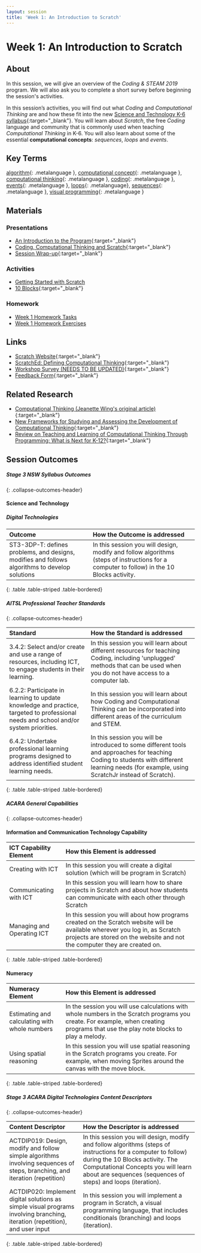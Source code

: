 ```yaml
---
layout: session
title: 'Week 1: An Introduction to Scratch'
---
```


# Week 1: An Introduction to Scratch

## About

In this session, we will give an overview of the *Coding & STEAM 2019* program.
We will also ask you to complete a short survey before beginning the session's activities.

In this session’s activities, you will find out what *Coding* and *Computational Thinking* are and how these fit into the new [Science and Technology K-6 syllabus](https://educationstandards.nsw.edu.au/wps/portal/nesa/k-10/learning-areas/science/science-and-technology-k-6-new-syllabus){:target="_blank"}.  You will learn about *Scratch*, the free *Coding* language and community that is commonly used when teaching *Computational Thinking* in K-6. You will also learn about some of the essential **computational concepts**: *sequences*, *loops* and *events*.

## Key Terms

[algorithm](){: .metalanguage }, [computational concept](){: .metalanguage }, [computational thinking](){: .metalanguage }, [coding](){: .metalanguage }, [events](){: .metalanguage }, [loops](){: .metalanguage}, [sequences](){: .metalanguage }, [visual programming](){: .metalanguage }

## Materials

### Presentations

- [An Introduction to the Program](presentations/intro_to_program/intro_to_program.pdf){:target="_blank"} <i class="fas fa-file-pdf session-icon"></i> 
- [Coding, Computational Thinking and Scratch](presentations/coding/coding.pdf){:target="_blank"} <i class="fas fa-file-pdf session-icon"></i> 
- [Session Wrap-up](presentations/wrap_up/session_end.pdf){:target="_blank"} <i class="fas fa-file-pdf session-icon"></i> 

### Activities

- [Getting Started with Scratch](activities/getting_started_with_scratch3.docx) <i class="fas fa-file-word session-icon"></i>
- [10 Blocks](activities/10_blocks.pdf){:target="_blank"} <i class="fas fa-file-pdf session-icon"></i> 

### Homework

- [Week 1 Homework Tasks](homework/week_1_homework.docx) <i class="fas fa-file-word session-icon"></i> 
- [Week 1 Homework Exercises](exercises)

## Links

- [Scratch Website](https://scratch.mit.edu/){:target="_blank"} <i class="fas fa-link session-icon"></i>
- [ScratchEd: Defining Computational Thinking](http://scratched.gse.harvard.edu/ct/defining.html){:target="_blank"} <i class="fas fa-link session-icon"></i>
- [Workshop Survey (NEEDS TO BE UPDATED)](https://www.surveymonkey.com/r/uon_coding_session1){:target="_blank"} <i class="fas fa-link session-icon"></i>
- [Feedback Form](https://forms.gle/bCwqFtrDinxjHUGX7){:target="_blank"} <i class="fas fa-link session-icon"></i>

## Related Research

- [Computational Thinking (Jeanette Wing's original article)](https://www.cs.cmu.edu/~15110-s13/Wing06-ct.pdf){:target="_blank"} <i class="fas fa-file-pdf session-icon"></i> 
- [New Frameworks for Studying and Assessing the Development of Computational Thinking](http://web.media.mit.edu/~kbrennan/files/Brennan_Resnick_AERA2012_CT.pdf){:target="_blank"} <i class="fas fa-file-pdf session-icon"></i> 
- [Review on Teaching and Learning of Computational Thinking Through Programming: What is Next for K-12?](https://pdfs.semanticscholar.org/64b5/f719a6f7bff3c58e620d859d7dd5a3d3fdc1.pdf){:target="_blank"} <i class="fas fa-file-pdf session-icon"></i> 

## Session Outcomes

##### Stage 3 NSW Syllabus Outcomes
{: .collapse-outcomes-header}

####  Science and Technology

##### Digital Technologies

| Outcome                                                                                        | How the Outcome is addressed                                                                                                                                          |
|:-----------------------------------------------------------------------------------------------|:----------------------------------------------------------------------------------------------------------------------------------------------------------------------|
| ST3-3DP-T: defines problems, and designs, modifies and follows algorithms to develop solutions | In this session you will design, modify and follow algorithms (steps of instructions for a computer to follow) in the 10 Blocks activity. |
{: .table .table-striped .table-bordered}

##### AITSL Professional Teacher Standards
{: .collapse-outcomes-header}

| Standard                                                                                                                             | How the Standard is addressed                                                                                                                                                                  |
|:-------------------------------------------------------------------------------------------------------------------------------------|:-----------------------------------------------------------------------------------------------------------------------------------------------------------------------------------------------|
| 3.4.2: Select and/or create and use a range of resources, including ICT, to engage students in their learning.                       | In this session you will learn about different resources for teaching Coding, including 'unplugged' methods that can be used when you do not have access to a computer lab.                    |
| 6.2.2: Participate in learning to update knowledge and practice, targeted to professional needs and school and/or system priorities. | In this session you will learn about how Coding and Computational Thinking can be incorporated into different areas of the curriculum and STEM.                                                    |
| 6.4.2: Undertake professional learning programs designed to address identified student learning needs.                               | In this session you will be introduced to some different tools and approaches for teaching Coding to students with different learning needs (for example, using ScratchJr instead of Scratch). |
{: .table .table-striped .table-bordered}

##### ACARA General Capabilities
{: .collapse-outcomes-header}

####  Information and Communication Technology Capability

| ICT Capability Element     | How this Element is addressed                                                                                                                                                                             |
|:---------------------------|:----------------------------------------------------------------------------------------------------------------------------------------------------------------------------------------------------------|
| Creating with ICT          | In this session you will create a digital solution (which will be program in Scratch)                                                                                                                     |
| Communicating with ICT     | In this session you will learn how to share projects in Scratch and about how students can communicate with each other through Scratch                                                                    |
| Managing and Operating ICT | In this session you will about how programs created on the Scratch website will be available wherever you log in, as Scratch projects are stored on the website and not the computer they are created on. |
{: .table .table-striped .table-bordered}

####  Numeracy

| Numeracy Element                              | How this Element is addressed                                                                                                                                                       |
|:----------------------------------------------|:------------------------------------------------------------------------------------------------------------------------------------------------------------------------------------|
| Estimating and calculating with whole numbers | In the session you will use calculations with whole numbers in the Scratch programs you create. For example, when creating programs that use the play note blocks to play a melody. |
| Using spatial reasoning                       | In this session you will use spatial reasoning in the Scratch programs you create. For example, when moving Sprites around the canvas with the move block.                          |
{: .table .table-striped .table-bordered}

##### Stage 3 ACARA Digital Technologies Content Descriptors
{: .collapse-outcomes-header}

| Content Descriptor                                                                                                           | How the Descriptor is addressed                                                                                                                                                                                                                                                                           |
|:-----------------------------------------------------------------------------------------------------------------------------|:----------------------------------------------------------------------------------------------------------------------------------------------------------------------------------------------------------------------------------------------------------------------------------------------------------|
| ACTDIP019: Design, modify and follow simple algorithms involving sequences of steps, branching, and iteration (repetition)   | In this session you will design, modify and follow algorithms (steps of instructions for a computer to follow) during the 10 Blocks activity. The Computational Concepts you will learn about are sequences (sequences of steps) and loops (iteration). |
| ACTDIP020: Implement digital solutions as simple visual programs involving branching, iteration (repetition), and user input | In this session you will implement a program in Scratch, a visual programming language, that includes conditionals (branching) and loops (iteration).                                                                                                                                                     |
{: .table .table-striped .table-bordered}

